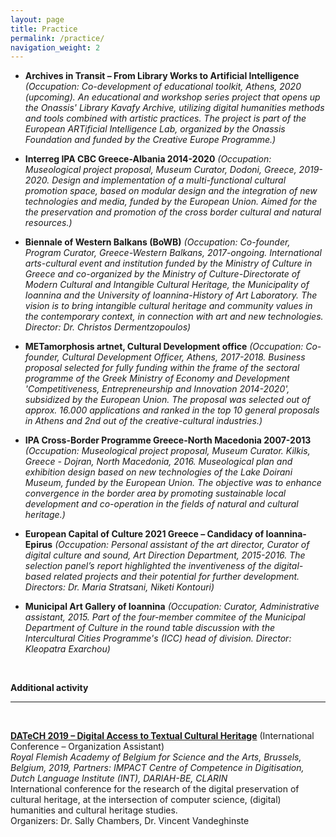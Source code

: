 ```yaml
---
layout: page
title: Practice
permalink: /practice/
navigation_weight: 2
---
```


+ **Archives in Transit – From Library Works to Artificial Intelligence** *(Occupation: Co-development of educational toolkit, Athens, 2020 (upcoming). An educational and workshop series project that opens up the Onassis' Library Kavafy Archive, utilizing digital humanities methods and tools combined with artistic practices. The project is part of the European ARTificial Intelligence Lab, organized by the Onassis Foundation and funded by the Creative Europe Programme.)*  

+ **Interreg IPA CBC Greece-Albania 2014-2020** *(Occupation: Museological project proposal, Museum Curator, Dodoni, Greece, 2019-2020. Design and implementation of a multi-functional cultural promotion space, based on modular design and the integration of new technologies and media, funded by the European Union. Aimed for the the preservation and promotion of the cross border cultural and natural resources.)*  

+ **Biennale of Western Balkans (BoWB)** *(Occupation: Co-founder, Program Curator, Greece-Western Balkans, 2017-ongoing. International arts-cultural event and institution funded by the Ministry of Culture in Greece and co-organized by the Ministry of Culture-Directorate of Modern Cultural and Intangible Cultural Heritage, the Municipality of Ioannina and the University of Ioannina-History of Art Laboratory. The vision is to bring intangible cultural heritage and community values in the contemporary context, in connection with art and new technologies. Director: Dr. Christos Dermentzopoulos)*  

+ **METamorphosis artnet, Cultural Development office** *(Occupation: Co-founder, Cultural Development Officer, Athens, 2017-2018. Business proposal selected for fully funding within the frame of the sectoral programme of the Greek Ministry of Economy and Development 'Competitiveness, Entrepreneurship and Innovation 2014-2020', subsidized by the European Union. The proposal was selected out of approx. 16.000 applications and ranked in the top 10 general proposals in Athens and 2nd out of the creative-cultural industries.)*  

+ **IPA Cross-Border Programme Greece-North Macedonia 2007-2013** *(Occupation: Museological project proposal, Museum Curator. Kilkis, Greece - Dojran, North Macedonia, 2016. Museological plan and exhibition design based on new technologies of the Lake Doirani Museum, funded by the European Union. The objective was to enhance convergence in the border area by promoting sustainable local development and co-operation in the fields of natural and cultural heritage.)*  

+ **European Capital of Culture 2021 Greece – Candidacy of Ioannina-Epirus** *(Occupation: Personal assistant of the art director, Curator of digital culture and sound, Art Direction Department, 2015-2016. The selection panel’s report highlighted the inventiveness of the digital-based related projects and their potential for further development. Directors: Dr. Maria Stratsani, Niketi Kontouri)*  

+ **Municipal Art Gallery of Ioannina** *(Occupation: Curator, Administrative assistant, 2015. Part of the four-member commitee of the Municipal Department of Culture in the round table discussion with the Intercultural Cities Programme's (ICC) head of division. Director: Kleopatra Exarchou)*  

 <br>
  
**Additional activity**

---

<br>

[**DATeCH 2019 – Digital Access to Textual Cultural Heritage**](http://datech.digitisation.eu/) (International Conference – Organization Assistant)  
*Royal Flemish Academy of Belgium for Science and the Arts, Brussels, Belgium, 2019, Partners: IMPACT Centre of Competence in Digitisation, Dutch Language Institute (INT), DARIAH-BE, CLARIN*  
International conference for the research of the digital preservation of cultural heritage, at the intersection of computer science, (digital) humanities and cultural heritage studies.  
Organizers: Dr. Sally Chambers, Dr. Vincent Vandeghinste


